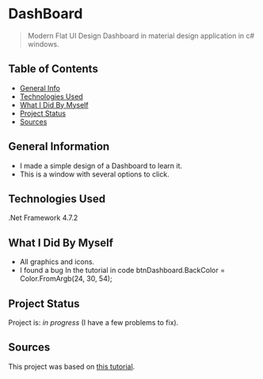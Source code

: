 # DashBoard 
> Modern Flat UI Design Dashboard in material design application in c# windows.

## Table of Contents
* [General Info](#general-information)
* [Technologies Used](#technologies-used)
* [What I Did By Myself](#what-i-did-by-myself)
* [Project Status](#project-status)
* [Sources](#sources)

## General Information
- I made a simple design of a Dashboard to learn it.
- This is a window with several options to click.

## Technologies Used
.Net Framework 4.7.2

## What I Did By Myself
- All graphics and icons.
- I found a bug
  In the tutorial in code btnDashboard.BackColor = Color.FromArgb(24, 30, 54);


## Project Status
Project is: _in progress_ (I have a few problems to fix).

## Sources
This project was based on [this tutorial](https://www.youtube.com/watch?v=vYDyGxoq9JU&list=WL&index=10).
